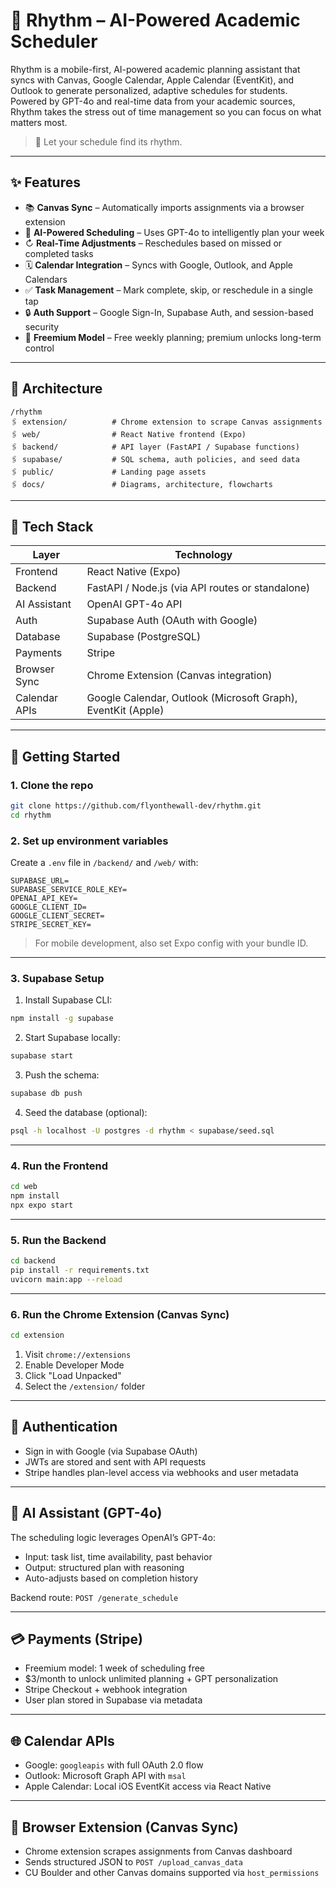 # 🎵 Rhythm – AI-Powered Academic Scheduler

Rhythm is a mobile-first, AI-powered academic planning assistant that syncs with Canvas, Google Calendar, Apple Calendar (EventKit), and Outlook to generate personalized, adaptive schedules for students. Powered by GPT-4o and real-time data from your academic sources, Rhythm takes the stress out of time management so you can focus on what matters most.

> 📱 Let your schedule find its rhythm.

---

## ✨ Features

* 📚 **Canvas Sync** – Automatically imports assignments via a browser extension
* 🧠 **AI-Powered Scheduling** – Uses GPT-4o to intelligently plan your week
* ↻ **Real-Time Adjustments** – Reschedules based on missed or completed tasks
* 🗓️ **Calendar Integration** – Syncs with Google, Outlook, and Apple Calendars
* ✅ **Task Management** – Mark complete, skip, or reschedule in a single tap
* 🔒 **Auth Support** – Google Sign-In, Supabase Auth, and session-based security
* 💸 **Freemium Model** – Free weekly planning; premium unlocks long-term control

---

## 🧱 Architecture

```
/rhythm
🖇️ extension/          # Chrome extension to scrape Canvas assignments
🖇️ web/                # React Native frontend (Expo)
🖇️ backend/            # API layer (FastAPI / Supabase functions)
🖇️ supabase/           # SQL schema, auth policies, and seed data
🖇️ public/             # Landing page assets
🖇️ docs/               # Diagrams, architecture, flowcharts
```

---

## 💠 Tech Stack

| Layer         | Technology                                                   |
| ------------- | ------------------------------------------------------------ |
| Frontend      | React Native (Expo)                                          |
| Backend       | FastAPI / Node.js (via API routes or standalone)             |
| AI Assistant  | OpenAI GPT-4o API                                            |
| Auth          | Supabase Auth (OAuth with Google)                            |
| Database      | Supabase (PostgreSQL)                                        |
| Payments      | Stripe                                                       |
| Browser Sync  | Chrome Extension (Canvas integration)                        |
| Calendar APIs | Google Calendar, Outlook (Microsoft Graph), EventKit (Apple) |

---

## 🚀 Getting Started

### 1. Clone the repo

```bash
git clone https://github.com/flyonthewall-dev/rhythm.git
cd rhythm
```

### 2. Set up environment variables

Create a `.env` file in `/backend/` and `/web/` with:

```
SUPABASE_URL=
SUPABASE_SERVICE_ROLE_KEY=
OPENAI_API_KEY=
GOOGLE_CLIENT_ID=
GOOGLE_CLIENT_SECRET=
STRIPE_SECRET_KEY=
```

> For mobile development, also set Expo config with your bundle ID.

---

### 3. Supabase Setup

1. Install Supabase CLI:

```bash
npm install -g supabase
```

2. Start Supabase locally:

```bash
supabase start
```

3. Push the schema:

```bash
supabase db push
```

4. Seed the database (optional):

```bash
psql -h localhost -U postgres -d rhythm < supabase/seed.sql
```

---

### 4. Run the Frontend

```bash
cd web
npm install
npx expo start
```

---

### 5. Run the Backend

```bash
cd backend
pip install -r requirements.txt
uvicorn main:app --reload
```

---

### 6. Run the Chrome Extension (Canvas Sync)

```bash
cd extension
```

1. Visit `chrome://extensions`
2. Enable Developer Mode
3. Click "Load Unpacked"
4. Select the `/extension/` folder

---

## 🔐 Authentication

* Sign in with Google (via Supabase OAuth)
* JWTs are stored and sent with API requests
* Stripe handles plan-level access via webhooks and user metadata

---

## 💬 AI Assistant (GPT-4o)

The scheduling logic leverages OpenAI’s GPT-4o:

* Input: task list, time availability, past behavior
* Output: structured plan with reasoning
* Auto-adjusts based on completion history

Backend route: `POST /generate_schedule`

---

## 💳 Payments (Stripe)

* Freemium model: 1 week of scheduling free
* \$3/month to unlock unlimited planning + GPT personalization
* Stripe Checkout + webhook integration
* User plan stored in Supabase via metadata

---

## 🌐 Calendar APIs

* Google: `googleapis` with full OAuth 2.0 flow
* Outlook: Microsoft Graph API with `msal`
* Apple Calendar: Local iOS EventKit access via React Native

---

## 🧩️ Browser Extension (Canvas Sync)

* Chrome extension scrapes assignments from Canvas dashboard
* Sends structured JSON to `POST /upload_canvas_data`
* CU Boulder and other Canvas domains supported via `host_permissions`
